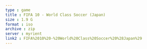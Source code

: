 ```yaml
---
type : game
title : FIFA 10 - World Class Soccer (Japan)
size : 1.9 G
format : iso
archive : zip
server : myrient
link2 : FIFA%2010%20-%20World%20Class%20Soccer%20%28Japan%29
---
```

